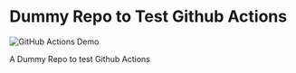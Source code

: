 # Dummy Repo to Test Github Actions

![GitHub Actions Demo](https://github.com/for-put-to-use/test-for-github-actions/actions/workflows/github-actions-demo.yml/badge.svg)

A Dummy Repo to test Github Actions
